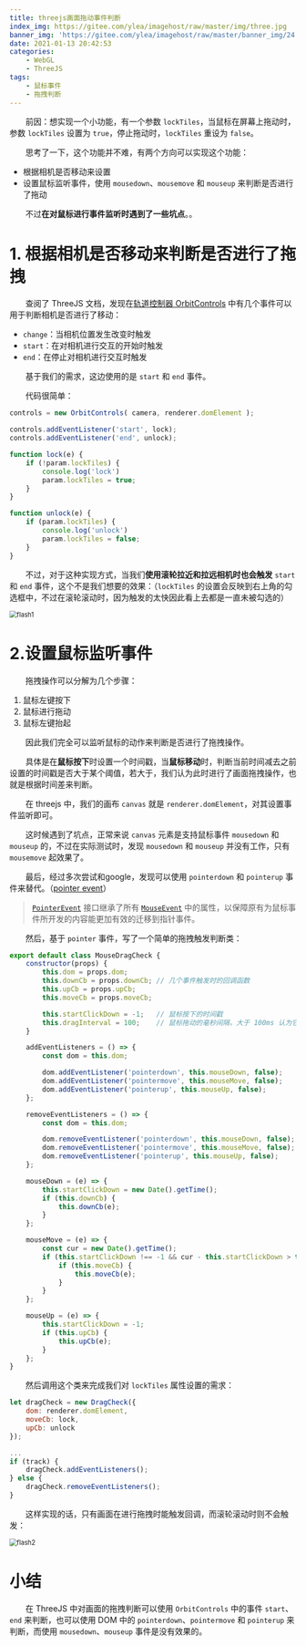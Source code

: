 ```yaml
---
title: threejs画面拖动事件判断
index_img: https://gitee.com/ylea/imagehost/raw/master/img/three.jpg
banner_img: 'https://gitee.com/ylea/imagehost/raw/master/banner_img/24.jpg'
date: 2021-01-13 20:42:53
categories:
    - WebGL
    - ThreeJS
tags:
    - 鼠标事件
    - 拖拽判断
---
```




&emsp;&emsp;前因：想实现一个小功能，有一个参数 `lockTiles`，当鼠标在屏幕上拖动时，参数 `lockTiles` 设置为 `true`，停止拖动时，`lockTiles` 重设为 `false`。



&emsp;&emsp;思考了一下，这个功能并不难，有两个方向可以实现这个功能：

- 根据相机是否移动来设置
- 设置鼠标监听事件，使用 `mousedown`、`mousemove` 和 `mouseup` 来判断是否进行了拖动

&emsp;&emsp;不过**在对鼠标进行事件监听时遇到了一些坑点**。。

# 1. 根据相机是否移动来判断是否进行了拖拽

&emsp;&emsp;查阅了 ThreeJS 文档，发现在[轨道控制器 OrbitControls](https://threejs.org/docs/#examples/zh/controls/OrbitControls) 中有几个事件可以用于判断相机是否进行了移动：

- `change`：当相机位置发生改变时触发
- `start`：在对相机进行交互的开始时触发
- `end`：在停止对相机进行交互时触发

&emsp;&emsp;基于我们的需求，这边使用的是 `start` 和 `end` 事件。

&emsp;&emsp;代码很简单：

```js
controls = new OrbitControls( camera, renderer.domElement );

controls.addEventListener('start', lock);
controls.addEventListener('end', unlock);

function lock(e) {
    if (!param.lockTiles) {
        console.log('lock')
        param.lockTiles = true;
    }
}

function unlock(e) {
    if (param.lockTiles) {
        console.log('unlock')
        param.lockTiles = false;
    }
}
```

&emsp;&emsp;不过，对于这种实现方式，当我们**使用滚轮拉近和拉远相机时也会触发** `start` 和 `end` 事件，这个不是我们想要的效果：（`lockTiles` 的设置会反映到右上角的勾选框中，不过在滚轮滚动时，因为触发的太快因此看上去都是一直未被勾选的）

<img src="https://gitee.com/ylea/imagehost/raw/master/img/flash1.gif" alt="flash1" style="zoom:80%;" />

# 2.设置鼠标监听事件

&emsp;&emsp;拖拽操作可以分解为几个步骤：

1. 鼠标左键按下
2. 鼠标进行拖动
3. 鼠标左键抬起

&emsp;&emsp;因此我们完全可以监听鼠标的动作来判断是否进行了拖拽操作。



&emsp;&emsp;具体是在**鼠标按下**时设置一个时间戳，当**鼠标移动**时，判断当前时间减去之前设置的时间戳是否大于某个阈值，若大于，我们认为此时进行了画面拖拽操作，也就是根据时间差来判断。



&emsp;&emsp;在 threejs 中，我们的画布 `canvas` 就是 `renderer.domElement`，对其设置事件监听即可。



&emsp;&emsp;这时候遇到了坑点，正常来说 `canvas` 元素是支持鼠标事件 `mousedown` 和 `mouseup` 的，不过在实际测试时，发现 `mousedown` 和 `mouseup` 并没有工作，只有 `mousemove` 起效果了。

&emsp;&emsp;最后，经过多次尝试和google，发现可以使用 `pointerdown` 和 `pointerup` 事件来替代。（[pointer event](https://developer.mozilla.org/zh-CN/docs/Web/API/Pointer_events)）

> [`PointerEvent`](https://developer.mozilla.org/zh-CN/docs/Web/API/PointerEvent) 接口继承了所有 [`MouseEvent`](https://developer.mozilla.org/zh-CN/docs/Web/API/MouseEvent) 中的属性，以保障原有为鼠标事件所开发的内容能更加有效的迁移到指针事件。

&emsp;&emsp;然后，基于 `pointer` 事件，写了一个简单的拖拽触发判断类：

```js
export default class MouseDragCheck {
    constructor(props) {
        this.dom = props.dom;
        this.downCb = props.downCb; // 几个事件触发时的回调函数
        this.upCb = props.upCb;
        this.moveCb = props.moveCb;

        this.startClickDown = -1;	// 鼠标按下的时间戳
        this.dragInterval = 100;	// 鼠标拖动的毫秒间隔，大于 100ms 认为它在拖动
    }

    addEventListeners = () => {
        const dom = this.dom;

        dom.addEventListener('pointerdown', this.mouseDown, false);
        dom.addEventListener('pointermove', this.mouseMove, false);
        dom.addEventListener('pointerup', this.mouseUp, false);
    };

    removeEventListeners = () => {
        const dom = this.dom;

        dom.removeEventListener('pointerdown', this.mouseDown, false);
        dom.removeEventListener('pointermove', this.mouseMove, false);
        dom.removeEventListener('pointerup', this.mouseUp, false);
    };

    mouseDown = (e) => {
        this.startClickDown = new Date().getTime();
        if (this.downCb) {
            this.downCb(e);
        }
    };

    mouseMove = (e) => {
        const cur = new Date().getTime();
        if (this.startClickDown !== -1 && cur - this.startClickDown > this.dragInterval) {
            if (this.moveCb) {
                this.moveCb(e);
            }
        }
    };

    mouseUp = (e) => {
        this.startClickDown = -1;
        if (this.upCb) {
            this.upCb(e);
        }
    };
}
```

&emsp;&emsp;然后调用这个类来完成我们对 `lockTiles` 属性设置的需求：

```js
let dragCheck = new DragCheck({
    dom: renderer.domElement,
    moveCb: lock,
    upCb: unlock
});

... 
if (track) {
    dragCheck.addEventListeners();
} else {
    dragCheck.removeEventListeners();
}
```

&emsp;&emsp;这样实现的话，只有画面在进行拖拽时能触发回调，而滚轮滚动时则不会触发：

<img src="https://gitee.com/ylea/imagehost/raw/master/img/flash2.gif" alt="flash2" style="zoom:80%;" />



# 小结

&emsp;&emsp;在 ThreeJS 中对画面的拖拽判断可以使用 `OrbitControls` 中的事件 `start`、`end` 来判断，也可以使用 DOM 中的 `pointerdown`、`pointermove` 和 `pointerup` 来判断，而使用 `mousedown`、`mouseup` 事件是没有效果的。

